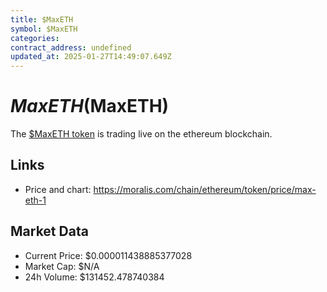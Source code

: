 ```yaml
---
title: $MaxETH
symbol: $MaxETH
categories: 
contract_address: undefined
updated_at: 2025-01-27T14:49:07.649Z
---
```


# $MaxETH ($MaxETH)
The [$MaxETH token](https://moralis.com/chain/ethereum/token/price/max-eth-1) is trading live on the ethereum blockchain.

## Links
- Price and chart: https://moralis.com/chain/ethereum/token/price/max-eth-1

## Market Data
- Current Price: $0.000011438885377028
- Market Cap: $N/A
- 24h Volume: $131452.478740384
